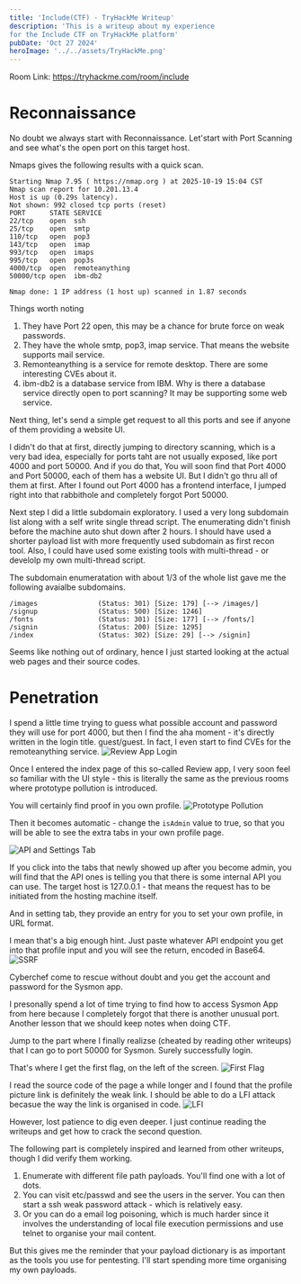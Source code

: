```yaml
---
title: 'Include(CTF) - TryHackMe Writeup'
description: 'This is a writeup about my experience
for the Include CTF on TryHackMe platform'
pubDate: 'Oct 27 2024'
heroImage: '../../assets/TryHackMe.png'
---
```


Room Link: https://tryhackme.com/room/include

# Reconnaissance
No doubt we always start with Reconnaissance. Let'start with
Port Scanning and see what's the open port on this target host.

Nmaps gives the following results with a quick scan.
```shell
Starting Nmap 7.95 ( https://nmap.org ) at 2025-10-19 15:04 CST
Nmap scan report for 10.201.13.4
Host is up (0.29s latency).
Not shown: 992 closed tcp ports (reset)
PORT      STATE SERVICE
22/tcp    open  ssh
25/tcp    open  smtp
110/tcp   open  pop3
143/tcp   open  imap
993/tcp   open  imaps
995/tcp   open  pop3s
4000/tcp  open  remoteanything
50000/tcp open  ibm-db2

Nmap done: 1 IP address (1 host up) scanned in 1.87 seconds
```

Things worth noting
1. They have Port 22 open, this may be a chance for brute force
on weak passwords.
2. They have the whole smtp, pop3, imap service. That means the
website supports mail service.
3. Remonteanything is a service for remote desktop. There are
some interesting CVEs about it.
4. ibm-db2 is a database service from IBM. Why is there a database
service directly open to port scanning? It may be supporting some
web service.


Next thing, let's send a simple get request to all this ports and
see if anyone of them providing a website UI.

I didn't do that at first, directly jumping to directory scanning,
which is a very bad idea, especially for ports taht are not usually
exposed, like port 4000 and port 50000. And if you do that, You will 
soon find that Port 4000 and Port 50000, each of them has a website 
UI. But I didn't go thru all of them at first. After I found
out Port 4000 has a frontend interface, I jumped right into that
rabbithole and completely forgot Port 50000.


Next step I did a little subdomain exploratory. I used
a very long subdomain list along with a self write single
thread script. The enumerating didn't finish before the machine auto 
shut down after 2 hours. I should have used a shorter payload list with
more frequently used subdomain as first recon tool. Also, I could have
used some existing tools with multi-thread - or develolp my own multi-thread
script.

The subdomain enumeratation with about 1/3 of the whole list gave me the
following avaialbe subdomains.
```shell
/images               (Status: 301) [Size: 179] [--> /images/]
/signup               (Status: 500) [Size: 1246]
/fonts                (Status: 301) [Size: 177] [--> /fonts/]
/signin               (Status: 200) [Size: 1295]
/index                (Status: 302) [Size: 29] [--> /signin]
```

Seems like nothing out of ordinary, hence I just started looking at the actual web pages and their source codes.

# Penetration
I spend a little time trying to guess what possible account and password
they will use for port 4000, but then I find the aha moment - it's directly
written in the login title. guest/guest. In fact, I even start to find CVEs
for the remoteanything service.
![Review App Login](../../assets/Include-review-login.png)

Once I entered the index page of this so-called Review app, I very soon
feel so familiar with the UI style - this is literally the same as the
previous rooms where prototype pollution is introduced.

You will certainly find proof in you own profile.
![Prototype Pollution](../../assets/Include-self-profile.png)

Then it becomes automatic - change the `isAdmin` value to true, so
that you will be able to see the extra tabs in your own profile page.

![API and Settings Tab](../../assets/Include-api-setting-tab.png)

If you click into the tabs that newly showed up after you become admin,
you will find that the API ones is telling you that there is some internal
API you can use. The target host is 127.0.0.1 - that means the request has
to be initiated from the hosting machine itself.

And in setting tab, they provide an entry for you to set your own profile,
in URL format.

I mean that's a big enough hint. Just paste whatever API endpoint you get into that profile input and you will see the return, encoded in Base64.
![SSRF](../../assets/Include-SSRF.png)

Cyberchef come to rescue without doubt and you get the account and password
for the Sysmon app.

I presonally spend a lot of time trying to find how to access Sysmon App from
here because I completely forgot that there is another unusual port. Another
lesson that we should keep notes when doing CTF.

Jump to the part where I finally realizse (cheated by reading other writeups)
that I can go to port 50000 for Sysmon. Surely successfully login.

That's where I get the first flag, on the left of the screen.
![First Flag](../../assets/Include-first-flag.png)

I read the source code of the page a while longer and I found that the profile
picture link is definitely the weak link. I should be able to do a LFI attack 
becasue the way the link is organised in code.
![LFI](../../assets/Include-sysmon-LFI.png)

However, lost patience to dig even deeper. I just continue reading the writeups 
and get how to crack the second question. 

The following part is completely inspired and learned from other writeups, though
I did verify them working.

1. Enumerate with different file path payloads. You'll find one with a lot of
dots.
2. You can visit etc/passwd and see the users in the server. You can then start
a ssh weak password attack - which is relatively easy.
3. Or you can do a email log poisoning, which is much harder since it involves 
the understanding of local file execution permissions and use telnet to organise
your mail content.

But this gives me the reminder that your payload dictionary is as important as
the tools you use for pentesting. I'll start spending more time organising my
own payloads.


